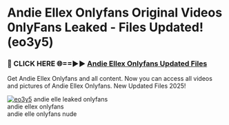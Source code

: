 # Andie Ellex Onlyfans Original Videos 0nlyFans Leaked - Files Updated! (eo3y5)

<h3>🔴 CLICK HERE 🌐==►► <a href="https://tinyurl.com/2wckxsce" rel="nofollow">Andie Ellex Onlyfans Updated Files</a></h3>

Get Andie Ellex Onlyfans and all content. Now you can access all videos and pictures of Andie Ellex Onlyfans. New Updated Files 2025!

[![eo3y5](https://i.imgur.com/AFduVYN.gif)](https://tinyurl.com/2wckxsce)
andie elle leaked onlyfans<br>
andie ellex onlyfans<br>
andie elle onlyfans nude